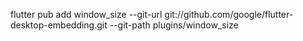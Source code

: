 flutter pub add window_size --git-url git://github.com/google/flutter-desktop-embedding.git --git-path plugins/window_size